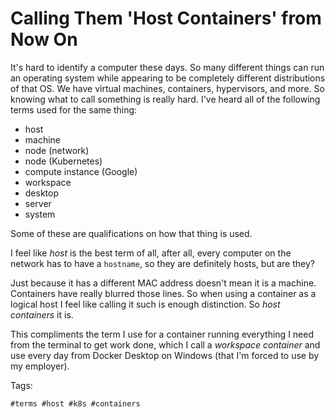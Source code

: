 # Calling Them 'Host Containers' from Now On

It's hard to identify a computer these days. So many different things can
run an operating system while appearing to be completely different
distributions of that OS. We have virtual machines, containers,
hypervisors, and more. So knowing what to call something is really hard.
I've heard all of the following terms used for the same thing:

* host
* machine
* node (network)
* node (Kubernetes)
* compute instance (Google)
* workspace
* desktop
* server
* system

Some of these are qualifications on how that thing is used. 

I feel like *host* is the best term of all, after all, every computer on
the network has to have a `hostname`, so they are definitely hosts, but
are they?

Just because it has a different MAC address doesn't mean it is a
machine. Containers have really blurred those lines. So when using a
container as a logical host I feel like calling it such is enough
distinction. So *host containers* it is.

This compliments the term I use for a container running everything I
need from the terminal to get work done, which I call a *workspace
container* and use every day from Docker Desktop on Windows (that I'm
forced to use by my employer).

Tags:

    #terms #host #k8s #containers
